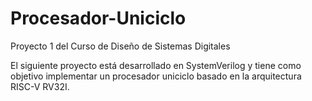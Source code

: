 # Procesador-Uniciclo
Proyecto 1 del Curso de Diseño de Sistemas Digitales

El siguiente proyecto está desarrollado en SystemVerilog y tiene como objetivo implementar un procesador uniciclo basado en la arquitectura RISC-V RV32I.
